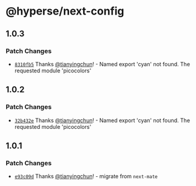 # @hyperse/next-config

## 1.0.3

### Patch Changes

- [`8310fb5`](https://github.com/hyperse-io/next-config/commit/8310fb545c5ee9e1b4c4a272f559595c8f92f7a7) Thanks [@tianyingchun](https://github.com/tianyingchun)! - Named export 'cyan' not found. The requested module 'picocolors'

## 1.0.2

### Patch Changes

- [`32b432e`](https://github.com/hyperse-io/next-config/commit/32b432e45211c6381ce5ef9861f4854d4fac3262) Thanks [@tianyingchun](https://github.com/tianyingchun)! - Named export 'cyan' not found. The requested module 'picocolors'

## 1.0.1

### Patch Changes

- [`e93c09d`](https://github.com/hyperse-io/next-config/commit/e93c09db37be6847becc6da96a0534b4e892ee5c) Thanks [@tianyingchun](https://github.com/tianyingchun)! - migrate from `next-mate`
